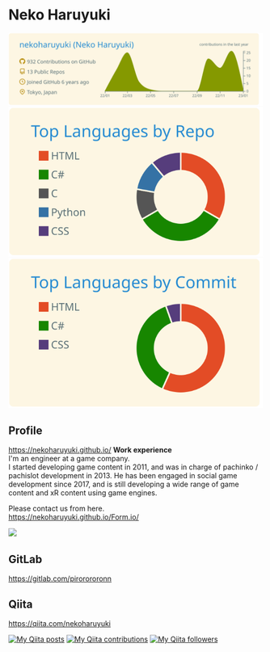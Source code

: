 # Neko Haruyuki

[![](https://raw.githubusercontent.com/nekoharuyuki/nekoharuyuki/master/profile-summary-card-output/solarized/0-profile-details.svg)](https://github.com/vn7n24fzkq/github-profile-summary-cards)
[![](https://raw.githubusercontent.com/nekoharuyuki/nekoharuyuki/master/profile-summary-card-output/solarized/1-repos-per-language.svg)](https://github.com/vn7n24fzkq/github-profile-summary-cards)
[![](https://raw.githubusercontent.com/nekoharuyuki/nekoharuyuki/master/profile-summary-card-output/solarized/2-most-commit-language.svg)](https://github.com/vn7n24fzkq/github-profile-summary-cards)

## Profile
https://nekoharuyuki.github.io/
**Work experience**  
I'm an engineer at a game company.  
I started developing game content in 2011, and was in charge of pachinko / pachislot development in 2013. He has been engaged in social game development since 2017, and is still developing a wide range of game content and xR content using game engines.

Please contact us from here.  
https://nekoharuyuki.github.io/Form.io/

![](https://komarev.com/ghpvc/?username=nekoharuyuki&color=green)

## GitLab
https://gitlab.com/pirorororonn

## Qiita
https://qiita.com/nekoharuyuki

[![My Qiita posts](https://qiita-badge.apiapi.app/s/nekoharuyuki/posts.svg)](http://qiita.com/nekoharuyuki)
[![My Qiita contributions](https://qiita-badge.apiapi.app/s/nekoharuyuki/contributions.svg)](http://qiita.com/nekoharuyuki)
[![My Qiita followers](https://qiita-badge.apiapi.app/s/nekoharuyuki/followers.svg)](http://qiita.com/nekoharuyuki)
